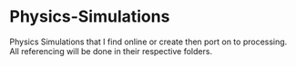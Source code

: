 # Physics-Simulations

Physics Simulations that I find online or create then port on to processing. All referencing will be done in their respective folders. 
